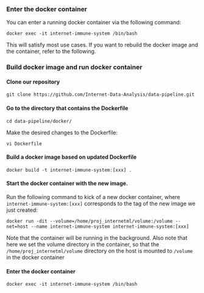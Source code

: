 ### Enter the docker container
You can enter a running docker container via the following command:

`docker exec -it internet-immune-system /bin/bash`

This will satisfy most use cases. If you want to rebuild the docker image and the container, refer to the following.

### Build docker image and run docker container 

#### Clone our repository
`git clone https://github.com/Internet-Data-Analysis/data-pipeline.git`

#### Go to the directory that contains the Dockerfile
`cd data-pipeline/docker/` 

Make the desired changes to the Dockerfile:

`vi Dockerfile`

#### Build a docker image based on updated Dockerfile
`docker build -t internet-immune-system:[xxx] .`

#### Start the docker container with the new image.
Run the following command to kick of a new docker container, where `internet-immune-system:[xxx]` corresponds to the tag of the new image we just created:

`docker run -dit --volume=/home/proj_internetml/volume:/volume --net=host --name internet-immune-system internet-immune-system:[xxx]` 

Note that the container will be running in the background. Also note that here we set the volume directory in the container, so that the `/home/proj_internetml/volume` directory on the host is mounted to `/volume` in the docker container 

#### Enter the docker container

`docker exec -it internet-immune-system /bin/bash`
